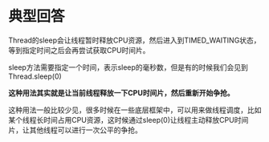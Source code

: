 # 典型回答


Thread的sleep会让线程暂时释放CPU资源，然后进入到TIMED_WAITING状态，等到指定时间之后会再尝试获取CPU时间片。



sleep方法需要指定一个时间，表示sleep的毫秒数，但是有的时候我们会见到Thread.sleep(0)



**这种用法其实就是让当前线程释放一下CPU时间片，然后重新开始争抢。**



这种用法一般比较少见，很多时候在一些底层框架中，可以用来做线程调度，比如某个线程长时间占用CPU资源，这时候通过sleep(0)让线程主动释放CPU时间片，让其他线程可以进行一次公平的争抢。

